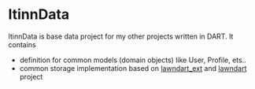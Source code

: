 ItinnData
=========

ItinnData is base data project for my other projects written in DART.
It contains 
* definition for common models (domain objects) like User, Profile, ets..
* common storage implementation based on [lawndart_ext] and [lawndart] project 

[lawndart_ext]:https://github.com/orucrob/lawndart_ext
[lawndart]:https://github.com/sethladd/lawndart
